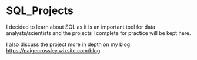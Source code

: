 # SQL_Projects

I decided to learn about SQL as it is an important tool for data analysts/scientists and the projects I complete for practice will be kept here.

I also discuss the project more in depth on my blog: https://paigecrossley.wixsite.com/blog.
